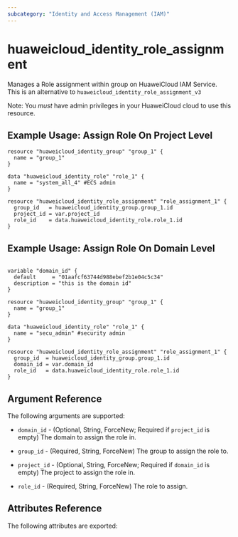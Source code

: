 ```yaml
---
subcategory: "Identity and Access Management (IAM)"
---
```


# huaweicloud\_identity\_role\_assignment

Manages a Role assignment within group on HuaweiCloud IAM Service. This is an alternative to `huaweicloud_identity_role_assignment_v3`

Note: You _must_ have admin privileges in your HuaweiCloud cloud to use
this resource. 

## Example Usage: Assign Role On Project Level

```hcl
resource "huaweicloud_identity_group" "group_1" {
  name = "group_1"
}

data "huaweicloud_identity_role" "role_1" {
  name = "system_all_4" #ECS admin
}

resource "huaweicloud_identity_role_assignment" "role_assignment_1" {
  group_id   = huaweicloud_identity_group.group_1.id
  project_id = var.project_id
  role_id    = data.huaweicloud_identity_role.role_1.id
}
```

## Example Usage: Assign Role On Domain Level

```hcl

variable "domain_id" {
  default     = "01aafcf63744d988ebef2b1e04c5c34"
  description = "this is the domain id"
}

resource "huaweicloud_identity_group" "group_1" {
  name = "group_1"
}

data "huaweicloud_identity_role" "role_1" {
  name = "secu_admin" #security admin
}

resource "huaweicloud_identity_role_assignment" "role_assignment_1" {
  group_id  = huaweicloud_identity_group.group_1.id
  domain_id = var.domain_id
  role_id   = data.huaweicloud_identity_role.role_1.id
}

```

## Argument Reference

The following arguments are supported:

* `domain_id` - (Optional, String, ForceNew; Required if `project_id` is empty) The domain to assign the role in.

* `group_id` - (Required, String, ForceNew) The group to assign the role to.

* `project_id` - (Optional, String, ForceNew; Required if `domain_id` is empty) The project to assign the role in.

* `role_id` - (Required, String, ForceNew) The role to assign.

## Attributes Reference

The following attributes are exported:

